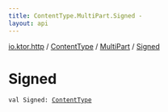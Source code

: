 ```yaml
---
title: ContentType.MultiPart.Signed - 
layout: api
---
```


<div class='api-docs-breadcrumbs'><a href="../../index.html">io.ktor.http</a> / <a href="../index.html">ContentType</a> / <a href="index.html">MultiPart</a> / <a href="./-signed.html">Signed</a></div>

# Signed

<div class="signature"><code><span class="keyword">val </span><span class="identifier">Signed</span><span class="symbol">: </span><a href="../index.html"><span class="identifier">ContentType</span></a></code></div>
